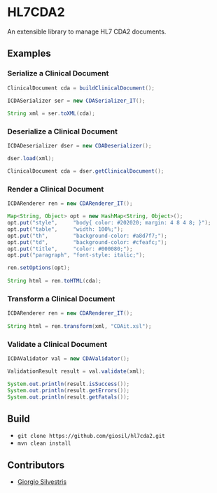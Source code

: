 # HL7CDA2

An extensible library to manage HL7 CDA2 documents.

## Examples

### Serialize a Clinical Document

```java
ClinicalDocument cda = buildClinicalDocument();

ICDASerializer ser = new CDASerializer_IT();
    
String xml = ser.toXML(cda);
```

### Deserialize a Clinical Document

```java
ICDADeserializer dser = new CDADeserializer();

dser.load(xml);

ClinicalDocument cda = dser.getClinicalDocument();
```

### Render a Clinical Document

```java
ICDARenderer ren = new CDARenderer_IT();

Map<String, Object> opt = new HashMap<String, Object>();
opt.put("style",     "body{ color: #202020; margin: 4 8 4 8; }");
opt.put("table",     "width: 100%;");
opt.put("th",        "background-color: #a8d7f7;");
opt.put("td",        "background-color: #cfeafc;");
opt.put("title",     "color: #000080;");
opt.put("paragraph", "font-style: italic;");

ren.setOptions(opt);
    
String html = ren.toHTML(cda);
```

### Transform a Clinical Document

```java
ICDARenderer ren = new CDARenderer_IT();
    
String html = ren.transform(xml, "CDAit.xsl");
```

### Validate a Clinical Document

```java
ICDAValidator val = new CDAValidator();

ValidationResult result = val.validate(xml);

System.out.println(result.isSuccess());
System.out.println(result.getErrors());
System.out.println(result.getFatals());
```

## Build

- `git clone https://github.com/giosil/hl7cda2.git`
- `mvn clean install`

## Contributors

* [Giorgio Silvestris](https://github.com/giosil)
